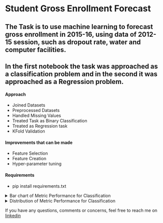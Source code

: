 # Student Gross Enrollment Forecast
## The Task is to use machine learning to forecast gross enrollment in 2015-16, using data of 2012-15 session, such as dropout rate, water and computer facilities. 
## In the first notebook the task was approached as a classification problem and in the second it was approached as a Regression problem.

#### Approach 
* Joined Datasets
* Preprocessed Datasets
* Handled Missing Values 
* Treated Task as Binary Classification
* Treated as Regression task
* KFold Validation
#### Improvements that can be made
* Feature Selection
* Feature Creation
* Hyper-parameter tuning
#### Requirements
- pip install requirements.txt

<details>
  <summary>Bar chart of Metric Performance for Classification</summary>
  <!-- Provide path to the screenshot here-->
  <img src="../images/Model/evaluation_metrics.png"> <br>

  <div>
    <h4> From the chart above, we can see that predictions made for upper primary category is the weakest</h4>
  </div>
</details>

<details>
  <summary>Distribution of Metric Performance for Classification</summary>
  <!-- Provide path to the screenshot here-->
  <img src="../images/Model/Distribution_of_metric_performance.png">s
</details>


If you have any questions, comments or concerns, feel free to reach me on [linkedin](https://www.linkedin.com/in/olukolatimi-david-19a841187/)
